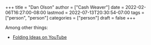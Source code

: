 +++
title = "Dan Olson"
author = ["Cash Weaver"]
date = 2022-02-06T16:27:00-08:00
lastmod = 2022-07-13T20:30:54-07:00
tags = ["person", "person"]
categories = ["person"]
draft = false
+++

Among other things:

-   [Folding Ideas on YouTube](https://www.youtube.com/channel/UCyNtlmLB73-7gtlBz00XOQQ)
